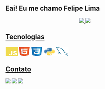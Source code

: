 ## Eai! Eu me chamo Felipe Lima

<div align="center">
  <a href="https://github.com/LipePLima">
  <img height="180em" src="https://streak-stats.demolab.com/?user=LipePLima&theme=blue-green"/>
  <img height="180em" src="https://github-readme-stats.vercel.app/api/top-langs/?username=LipePLima&layout=compact&langs_count=7&theme=blue-green"/>
</div>
  
## Tecnologias
<img align="center" alt="Fil-Js" height="30" width="40" src="https://raw.githubusercontent.com/devicons/devicon/master/icons/javascript/javascript-plain.svg"><img align="center" alt="Fil-HTML" height="30" width="40" src="https://raw.githubusercontent.com/devicons/devicon/master/icons/html5/html5-original.svg"><img align="center" alt="Fil-CSS" height="30" width="40" src="https://raw.githubusercontent.com/devicons/devicon/master/icons/css3/css3-original.svg"><img align="center" alt="Fil-Python" height="30" width="40" src="https://raw.githubusercontent.com/devicons/devicon/master/icons/python/python-original.svg"><img align="center" alt="Fil-Python" height="30" width="40" src="https://raw.githubusercontent.com/devicons/devicon/master/icons/mysql/mysql-original.svg">


 ## Contato
 <div> 
    <a href="mailto:felipe.lima0160@gmail.com" target="_blank"><img src="https://img.shields.io/badge/Gmail-D14836?style=for-the-badge&logo=gmail&logoColor=white" target="_blank"></a>  
    <a href="https://wa.me/5521979926096" target="_blank"><img src="https://img.shields.io/badge/WhatsApp-25D366?style=for-the-badge&logo=whatsapp&logoColor=white" target="_blank"></a>  
    <a href="https://www.linkedin.com/in/felipe-lima01/" target="_blank"><img src="https://img.shields.io/badge/LinkedIn-0077B5?style=for-the-badge&logo=linkedin&logoColor=white" target="_blank"></a> 
</div>
